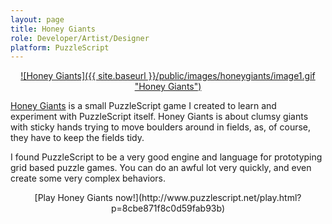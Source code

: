 ```yaml
---
layout: page
title: Honey Giants
role: Developer/Artist/Designer
platform: PuzzleScript
---
```


<center>
<a href="http://www.puzzlescript.net/play.html?p=8cbe871f8c0d59fab93b">![Honey Giants]({{ site.baseurl }}/public/images/honeygiants/image1.gif "Honey Giants")</a>
</center>
 
[Honey Giants](http://www.puzzlescript.net/play.html?p=8cbe871f8c0d59fab93b) is a small PuzzleScript game I created to learn and experiment with PuzzleScript itself. Honey Giants is about clumsy giants with sticky hands trying to move boulders around in fields, as, of course, they have to keep the fields tidy.

I found PuzzleScript to be a very good engine and language for prototyping grid based puzzle games. You can do an awful lot very quickly, and even create some very complex behaviors. 

<center>
[Play Honey Giants now!](http://www.puzzlescript.net/play.html?p=8cbe871f8c0d59fab93b) 
</center>